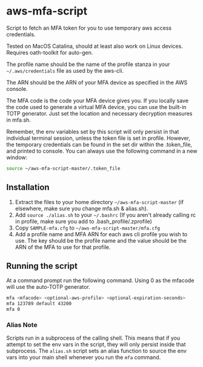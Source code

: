 # aws-mfa-script
Script to fetch an MFA token for you to use temporary aws access credentials.

Tested on MacOS Catalina, should at least also work on Linux devices. Requires oath-toolkit for auto-gen.

The profile name should be the name of the profile stanza in your
`~/.aws/credentials` file as used by the aws-cli.

The ARN should be the ARN of your MFA device as specified in the AWS console.

The MFA code is the code your MFA device gives you.
If you locally save the code used to generate a virtual MFA device, you can use the built-in TOTP generator. Just set the location and necessary decryption measures in mfa.sh.

Remember, the env variables set by this script will only persist in that individual terminal session, unless the token file is set in profile.
However, the temporary credentials can be found in the set dir within the .token_file, and printed to console. You can always use the following command in a new window:
```bash
source ~/aws-mfa-script-master/.token_file
```

## Installation

 1. Extract the files to your home directory `~/aws-mfa-script-master` (if elsewhere, make sure you change mfa.sh & alias.sh).
 2. Add `source ./alias.sh` to your `~/.bashrc` (If you aren't already calling rc in profile, make sure you add to .bash_profile/.zprofile)
 3. Copy `SAMPLE-mfa.cfg` to `~/aws-mfa-script-master/mfa.cfg`
 4. Add a profile name and MFA ARN for each aws cli profile you wish to use. The key should be the profile name and the value should be the ARN of the MFA to use for that profile.

## Running the script

At a command prompt run the following command. Using 0 as the mfacode will use the auto-TOTP generator.

```bash
mfa <mfacode> <optional-aws-profile> <optional-expiration-seconds>
mfa 123789 default 43200
mfa 0
```

### Alias Note

Scripts run in a subprocess of the calling shell.  This means that
if you attempt to set the env vars in the script, they will only persist
inside that subprocess.  The `alias.sh` script sets an alias function to source the env vars into your main shell whenever you
run the `mfa` command.

